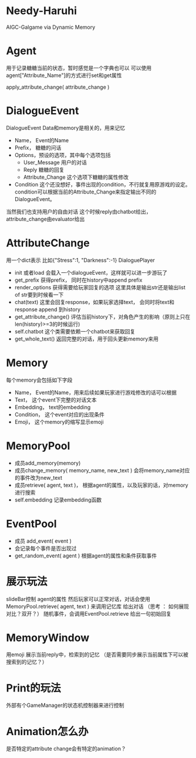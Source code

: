 # Needy-Haruhi
AIGC-Galgame via Dynamic Memory


# Agent

用于记录糖糖当前的状态，暂时感觉是一个字典也可以
可以使用
agent["Attribute_Name"]的方式进行set和get属性

apply_attribute_change( attribute_change )


# DialogueEvent
DialogueEvent Data和memory是相关的，用来记忆

- Name， Event的Name
- Prefix， 糖糖的问话
- Options，预设的选项，其中每个选项包括
  - User_Message 用户的对话
  - Reply 糖糖的回复
  - Attribute_Change 这个选项下糖糖的属性修改
- Condition 这个还没想好，事件出现的condition，不行就复用原游戏的设定。condition可以根据当前的Attribute_Change来指定输出不同的DialogueEvent。

当然我们也支持用户的自由对话
这个时候reply由chatbot给出， attribute_change由evaluator给出

# AttributeChange

用一个dict表示 比如{"Stress":1, "Darkness":-1}
DialoguePlayer

- init 或者load 会载入一个dialogueEvent，这样就可以进一步游玩了
- get_prefix 获得prefix， 同时在history中append prefix
- render_options  获得需要给玩家回复的选项 这里具体是输出str还是输出list of str要到时候看一下
- chat(text) 这里会回复response，如果玩家选择text， 会同时将text和response append 到history
- get_attribute_change() 评估当前history下，对角色产生的影响（原则上只在len(history)>=3的时候运行)
- self.chatbot 这个类需要依赖一个chatbot来获取回复
- get_whole_text() 返回完整的对话，用于回头更新memory来用

# Memory
每个memory会包括如下字段

- Name， Event的Name，用来后续如果玩家进行游戏修改的话可以根据
- Text， 这个event下完整的对话文本
- Embedding， text的embedding
- Condition， 这个event对应的出现条件
- Emoji， 这个memory的缩写显示emoji

# MemoryPool
- 成员add_memory(memory)
- 成员change_memory( memory_name, new_text )
会将memory_name对应的事件改为new_text
- 成员retrieve( agent, text )， 根据agent的属性，以及玩家的话，对memory进行搜索
- self.embedding 记录embedding函数

# EventPool

-  成员 add_event( event )
- 会记录每个事件是否出现过
- get_random_event( agent ) 根据agent的属性和条件获取事件

# 展示玩法
slideBar控制 agent的属性
然后玩家可以正常对话，对话会使用MemoryPool.retrieve( agent, text ) 来调用记忆库 给出对话
（思考 ： 如何展现对比？双开？）
随机事件，会调用EventPool.retrieve 给出一句初始回复

# MemoryWindow
用emoji 展示当前reply中，检索到的记忆
（是否需要同步展示当前属性下可以被搜索到的记忆？）

# Print的玩法
外部有个GameManager的状态机控制器来进行控制



# Animation怎么办
是否特定的attribute change会有特定的animation？
